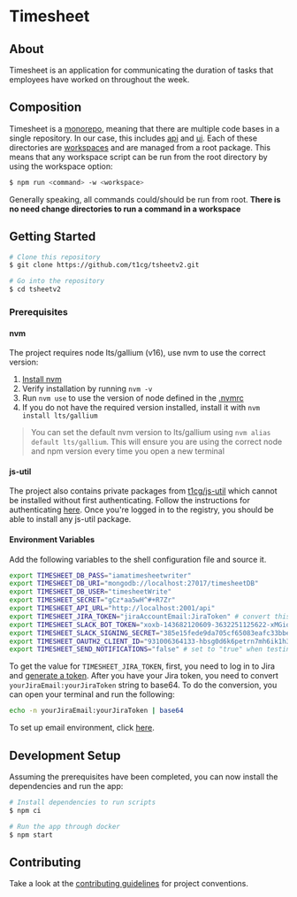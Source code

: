 # Timesheet

## About

Timesheet is an application for communicating the duration of tasks that employees have worked on throughout the week.

## Composition

Timesheet is a [monorepo](https://en.wikipedia.org/wiki/Monorepo), meaning that there are multiple code bases in a single repository. In our case, this includes [api](./packages/api) and [ui](./packages/ui). Each of these directories are [workspaces](https://docs.npmjs.com/cli/v7/using-npm/workspaces) and are managed from a root package. This means that any workspace script can be run from the root directory by using the workspace option:

```bash
$ npm run <command> -w <workspace>
```

Generally speaking, all commands could/should be run from root. **There is no need change directories to run a command in a workspace**

## Getting Started

```bash
# Clone this repository
$ git clone https://github.com/t1cg/tsheetv2.git

# Go into the repository
$ cd tsheetv2
```

### Prerequisites

#### nvm

The project requires node lts/gallium (v16), use nvm to use the correct version:

1. [Install nvm](https://github.com/nvm-sh/nvm#install--update-script)
2. Verify installation by running `nvm -v`
3. Run `nvm use` to use the version of node defined in the [.nvmrc](./.nvmrc)
4. If you do not have the required version installed, install it with `nvm install lts/gallium`

> You can set the default nvm version to lts/gallium using `nvm alias default lts/gallium`. This will ensure you are using the correct node and npm version every time you open a new terminal

#### js-util

The project also contains private packages from [t1cg/js-util](https://github.com/t1cg/js-util) which cannot be installed without first authenticating. Follow the instructions for authenticating [here](https://github.com/t1cg/js-util#installing-the-packages). Once you're logged in to the registry, you should be able to install any js-util package.

#### Environment Variables

Add the following variables to the shell configuration file and source it.

```bash
export TIMESHEET_DB_PASS="iamatimesheetwriter"
export TIMESHEET_DB_URI="mongodb://localhost:27017/timesheetDB"
export TIMESHEET_DB_USER="timesheetWrite"
export TIMESHEET_SECRET="gCz*aa5wH^#+R7Zr"
export TIMESHEET_API_URL="http://localhost:2001/api"
export TIMESHEET_JIRA_TOKEN="jiraAccountEmail:JiraToken" # convert this to base64
export TIMESHEET_SLACK_BOT_TOKEN="xoxb-143682120609-3632251125622-xMGioy8d0QSwthSRjBJ4NIxW"
export TIMESHEET_SLACK_SIGNING_SECRET="385e15fede9da705cf65083eafc33bbe"
export TIMESHEET_OAUTH2_CLIENT_ID="931006364133-hbsg0d6k6petrn7mh6ik1h3e2ed7o5ff.apps.googleusercontent.com"
export TIMESHEET_SEND_NOTIFICATIONS="false" # set to "true" when testing notifications locally
```

To get the value for `TIMESHEET_JIRA_TOKEN`, first, you need to log in to Jira and [generate a token](https://help.siteimprove.com/support/solutions/articles/80000448174-how-to-create-an-api-token-from-your-atlassian-account). After you have your Jira token, you need to convert `yourJiraEmail:yourJiraToken` string to base64. To do the conversion, you can open your terminal and run the following:

```bash
echo -n yourJiraEmail:yourJiraToken | base64
```

To set up email environment, click [here](packages/api/util/email/README.md).

## Development Setup

Assuming the prerequisites have been completed, you can now install the dependencies and run the app:

```bash
# Install dependencies to run scripts
$ npm ci

# Run the app through docker
$ npm start
```

## Contributing

Take a look at the [contributing guidelines](./CONTRIBUTING.md) for project conventions.
